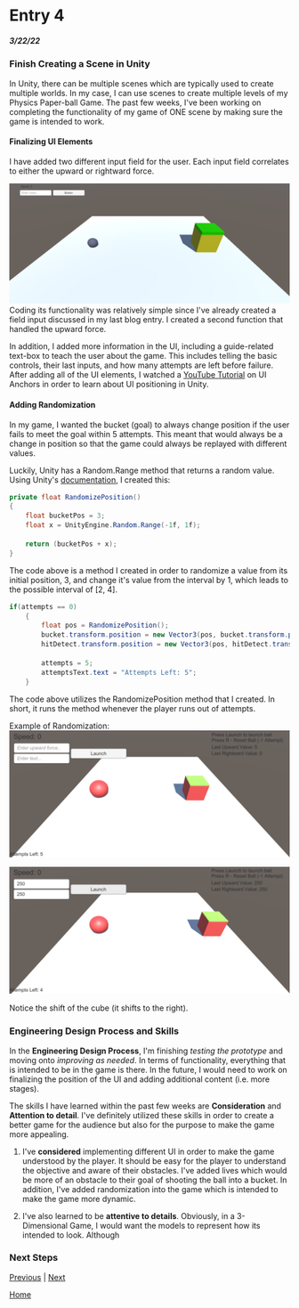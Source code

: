 # Entry 4
##### 3/22/22

### Finish Creating a Scene in Unity

In Unity, there can be multiple scenes which are typically used to create multiple worlds. In my case, I can use scenes to create multiple levels of my Physics Paper-ball Game. The past few weeks, I've been working on completing the functionality of my game of ONE scene by making sure the game is intended to work.

#### Finalizing UI Elements

I have added two different input field for the user. Each input field correlates to either the upward or rightward force.

![Screenshot 1](images/entry03-1.PNG)
Coding its functionality was relatively simple since I've already created a field input discussed in my last blog entry. I created a second function that handled the upward force.

In addition, I added more information in the UI, including a guide-related text-box to teach the user about the game. This includes telling the basic controls, their last inputs, and how many attempts are left before failure. After adding all of the UI elements, I watched a [YouTube Tutorial](https://www.youtube.com/watch?v=w3sMD-3OJro) on UI Anchors in order to learn about UI positioning in Unity.



#### Adding Randomization

In my game, I wanted the bucket (goal) to always change position if the user fails to meet the goal within 5 attempts. This meant that would always be a change in position so that the game could always be replayed with different values.

Luckily, Unity has a Random.Range method that returns a random value. Using Unity's [documentation](https://docs.unity3d.com/ScriptReference/Random.Range.html), I created this:

```c#
private float RandomizePosition()
{
    float bucketPos = 3;
    float x = UnityEngine.Random.Range(-1f, 1f);

    return (bucketPos + x);
}
```
The code above is a method I created in order to randomize a value from its initial position, 3, and change it's value from the interval by 1, which leads to the possible interval of [2, 4]. 


```c#
if(attempts == 0)
    {
        float pos = RandomizePosition();
        bucket.transform.position = new Vector3(pos, bucket.transform.position.y, bucket.transform.position.z);
        hitDetect.transform.position = new Vector3(pos, hitDetect.transform.position.y, hitDetect.transform.position.z);

        attempts = 5;
        attemptsText.text = "Attempts Left: 5";
    }

```

The code above utilizes the RandomizePosition method that I created. In short, it runs the method whenever the player runs out of attempts.

Example of Randomization:  
![Screenshot 1](images/entry04-1.png)

![Screenshot 2](images/entry04-2.png)

Notice the shift of the cube (it shifts to the right).

### Engineering Design Process and Skills
In the **Engineering Design Process**, I'm finishing *testing the prototype* and moving onto *improving as needed*. In terms of functionality, everything that is intended to be in the game is there. In the future, I would need to work on finalizing the position of the UI and adding additional content (i.e. more stages).

The skills I have learned within the past few weeks are **Consideration** and **Attention to detail**. I've definitely utilized these skills in order to create a better game for the audience but also for the purpose to make the game more appealing. 

1. I've **considered** implementing different UI in order to make the game understood by the player. It should be easy for the player to understand the objective and aware of their obstacles. I've added lives which would be more of an obstacle to their goal of shooting the ball into a bucket. In addition, I've added randomization into the game which is intended to make the game more dynamic.

2. I've also learned to be **attentive to details**. Obviously, in a 3-Dimensional Game, I would want the models to represent how its intended to look. Although


### Next Steps

[Previous](entry03.md) | [Next](entry05.md)

[Home](../README.md)